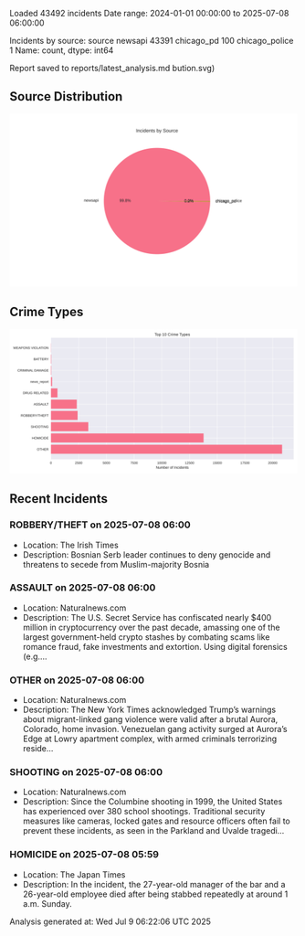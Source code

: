 
Loaded 43492 incidents
Date range: 2024-01-01 00:00:00 to 2025-07-08 06:00:00

Incidents by source:
source
newsapi           43391
chicago_pd          100
chicago_police        1
Name: count, dtype: int64

Report saved to reports/latest_analysis.md
bution.svg)

## Source Distribution
![Source Distribution](images/source_distribution.svg)

## Crime Types
![Crime Types](images/crime_types.svg)

## Recent Incidents

### ROBBERY/THEFT on 2025-07-08 06:00
- Location: The Irish Times
- Description: Bosnian Serb leader continues to deny genocide and threatens to secede from Muslim-majority Bosnia


### ASSAULT on 2025-07-08 06:00
- Location: Naturalnews.com
- Description: The U.S. Secret Service has confiscated nearly $400 million in cryptocurrency over the past decade, amassing one of the largest government-held crypto stashes by combating scams like romance fraud, fake investments and extortion. Using digital forensics (e.g.…


### OTHER on 2025-07-08 06:00
- Location: Naturalnews.com
- Description: The New York Times acknowledged Trump’s warnings about migrant-linked gang violence were valid after a brutal Aurora, Colorado, home invasion. Venezuelan gang activity surged at Aurora’s Edge at Lowry apartment complex, with armed criminals terrorizing reside…


### SHOOTING on 2025-07-08 06:00
- Location: Naturalnews.com
- Description: Since the Columbine shooting in 1999, the United States has experienced over 380 school shootings. Traditional security measures like cameras, locked gates and resource officers often fail to prevent these incidents, as seen in the Parkland and Uvalde tragedi…


### HOMICIDE on 2025-07-08 05:59
- Location: The Japan Times
- Description: In the incident, the 27-year-old manager of the bar and a 26-year-old employee died after being stabbed repeatedly at around 1 a.m. Sunday.

Analysis generated at: Wed Jul  9 06:22:06 UTC 2025
